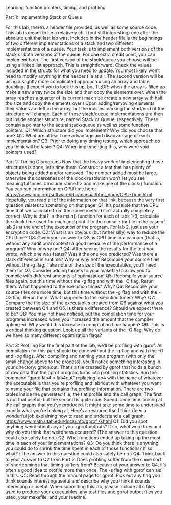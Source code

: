 Learning function pointers, timing, 
and profiling 

Part 1: Implementing Stack or Queue

For this lab, there’s a header file provided, as well as some source code. This lab is meant to be 
a relatively chill (but still interesting) one after the absolute unit that last lab was. Included in 
the header file is the beginnings of two different implementations of a stack and two different 
implementations of a queue. Your task is to implement both versions of the stack or both 
versions of the queue. For one extra credit point, you can implement both. 
The first version of the stack/queue you choose will be using a linked list approach. This is 
straightforward. Check the values included in the structs for what you need to update. You 
most likely won’t need to modify anything in the header file at all. 
The second version will be using a slightly more complicated approach using an array and table 
doubling. (I expect you to look this up, but TL;DR: when the array is filled up make a new array 
twice the size and then copy the elements over. When the array reaches a quarter of its current 
max size create a new array with half the size and copy the elements over.) Upon 
adding/removing elements, their values are left in the array, but the indices marking the 
start/end of the structure will change. 
Each of these stack/queue implementations are then put inside another structure, named Stack 
or Queue, respectively. These contain a pointer to the actual stack/queue as well as some 
function pointers. 
Q1: Which structure did you implement? Why did you choose that one? 
Q2: What are at least one advantage and disadvantage of each implementation? 
Q3: Prior to doing any timing testing, which approach do you think will be faster? 
Q4: When implementing this, why were void pointers used? 
 
Part 2: Timing C programs 
Now that the heavy work of implementing those structures is done, let’s time them. Construct a 
test that has plenty of objects being added and/or removed. The number added must be large, 
otherwise the coarseness of the clock resolution won’t let you see meaningful times. 
#include <time.h> and make use of the clock() function. You can see information on CPU time 
here: https://www.gnu.org/software/libc/manual/html_node/CPU-Time.html 
Hopefully, you read all of the information on that link, because the very first question relates to 
something on that page! 
Q1: It’s possible that the CPU time that we calculate from the above method isn’t actually 
completely correct. Why is that? 
In the main() function for each of labs 1-3, calculate the clock time used for each and print it to 
the console (or file in the case of lab 2) at the end of the execution of the program. For lab 2, 
just use your encryption code. 
Q2: What is an obvious (but rather silly) way to reduce the CPU time? 
Q3: Given your answer to Q2, is CPU time in a vacuum (that is, without any additional context) 
a good measure of the performance of a program? Why or why not? 
Q4: After seeing the results for the test you wrote, which one was faster? Was it the one you 
predicted? Was there a stark difference in runtime? Why or why not? 
Recompile your source files without the -g flag. Take note of the size of the executables, you’ll 
need them for Q7. Consider adding targets to your makefile to allow you to compile with 
different amounts of optimization! 
Q5: Recompile your source files again, but this time without the -g flag and with the -O flag. 
Rerun them. What happened to the execution times? Why? 
Q6: Recompile your source files one more time, but this time without the -g flag and with the -
O3 flag. Rerun them. What happened to the execution times? Why? 
Q7: Compare the file size of the executables created from Q6 against what you created 
between Q4 and Q5. Is there a difference? Should we expect there to be? 
Q8: You may not have noticed, but the compilation time for your programs increased when you 
increased the amount that the compiler optimized. Why would this increase in compilation 
time happen? 
Q9: This is a critical thinking question. Look up all the variants of the -O flag. Why do we have so 
many different optimization flags? 
 
Part 3: Profiling 
For the final part of the lab, we’ll be profiling with gprof. 
All compilation for this part should be done without the -g flag and with the -O and -pg flags. 
After compiling and running your program (with only the small change above to the process), 
you’ll notice something interesting in your directory: gmon.out. That’s a file created by gprof 
that holds a bunch of raw data that the gprof program turns into profiling statistics. 
Run the command “gprof lab4 > lab4out” replacing lab4 with the name of whatever the 
executable is that you’re profiling and lab4out with whatever you want to name your file that 
contains the profiling information. 
There are two tables inside the generated file, the flat profile and the call graph. The first is not 
that useful, but the second is quite nice. 
Spend some time looking at the call graphs that you’ve produced. It might take some time to 
understand exactly what you’re looking at. Here’s a resource that I think does a wonderful job 
explaining how to read and understand a call graph: 
https://www.math.utah.edu/docs/info/gprof_6.html 
Q1: Did you spot anything weird about any of your gprof outputs? If so, what were they and 
why do you think that weirdness occurred? (The answer to this question could also safely be 
no.) 
Q2: What functions ended up taking up the most time in each of your implementations? 
Q3: Do you think there is anything you could do to shrink the time spent in each of those 
functions? If so, what? (The answer to this question could also safely be no.) 
Q4: Think back to your answer to Q2 from Part 2. Does profiling suffer from the same sort of 
shortcomings that timing suffers from? 
Because of your answer to Q4, it’s often a good idea to profile more than once. The -s flag with 
gprof can aid in this. 
Q5: Read through the manual page for gprof. Pick out any flag you think sounds 
interesting/useful and describe why you think it sounds interesting or useful. 
When submitting this lab, please include all c files used to produce your executables, any test 
files and gprof output files you used, your makefile, and your readme. 

